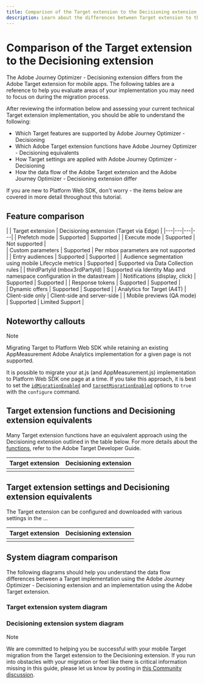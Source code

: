 ```yaml
---
title: Comparison of the Target extension to the Decisioning extension
description: Learn about the differences between Target extension to the Decisioning extension including features, functions, settings, and data flow.
---
```

# Comparison of the Target extension to the Decisioning extension

The Adobe Journey Optimizer - Decisioning extension differs from the Adobe Target extension for mobile apps. The following tables are a reference to help you evaluate areas of your implementation you may need to focus on during the migration process. 

After reviewing the information below and assessing your current technical Target extension implementation, you should be able to understand the following:

- Which Target features are supported by Adobe Journey Optimizer - Decisioning
- Which Adobe Target extension functions have Adobe Journey Optimizer - Decisioning equivalents
- How Target settings are applied with Adobe Journey Optimizer - Decisioning
- How the data flow of the Adobe Target extension and the Adobe Journey Optimizer - Decisioning extension differ 

If you are new to Platform Web SDK, don't worry - the items below are covered in more detail throughout this tutorial.

## Feature comparison

| | Target extension | Decisioning extension (Target via Edge) | 
|---|---|---|---|
| Prefetch mode | Supported | Supported | 
| Execute mode | Supported | Not supported |  
| Custom parameters | Supported | Per mbox parameters are not supported | 
| Entry audiences | Supported | Supported | 
| Audience segmentation using mobile Lifecycle metrics | Supported | Supported via Data Collection rules | 
| thirdPartyId (mbox3rdPartyId) | Supported via Identity Map and namespace configuration in the datastream | 
| Notifications (display, click) | Supported | Supported | 
| Response tokens | Supported | Supported |  
| Dynamic offers | Supported | Supported | 
| Analytics for Target (A4T) | Client-side only | Client-side and server-side | 
| Mobile previews (QA mode) | Supported | Limited Support | 



## Noteworthy callouts

>[!NOTE]
>
>Migrating Target to Platform Web SDK while retaining an existing AppMeasurement Adobe Analytics implementation for a given page is not supported.
>
> It is possible to migrate your at.js (and AppMeasurement.js) implementation to Platform Web SDK one page at a time. If you take this approach, it is best to set the [`idMigrationEnabled`](https://experienceleague.adobe.com/docs/experience-platform/edge/fundamentals/configuring-the-sdk.html#id-migration-enabled) and [`targetMigrationEnabled`](https://experienceleague.adobe.com/docs/experience-platform/edge/fundamentals/configuring-the-sdk.html#targetMigrationEnabled) options to `true` with the `configure` command.

## Target extension functions and Decisioning extension equivalents

Many Target extension functions have an equivalent approach using the Decisioning extension outlined in the table below. For more details about the [functions](https://developer.adobe.com/target/implement/client-side/atjs/atjs-functions/atjs-functions/), refer to the Adobe Target Developer Guide.

| Target extension | Decisioning extension | 
| --- | --- | 
| |  | 

## Target extension settings and Decisioning extension equivalents

The Target extension can be configured and downloaded with various settings in the ...

| Target extension | Decisioning extension | 
| --- | --- | 
| |  | 


## System diagram comparison

The following diagrams should help you understand the data flow differences between a Target implementation using the Adobe Journey Optimizer - Decisioning extension and an implementation using the Adobe Target extension.

### Target extension system diagram



### Decisioning extension system diagram




>[!NOTE]
>
>We are committed to helping you be successful with your mobile Target migration from the Target extension to the Decisioning extension. If you run into obstacles with your migration or feel like there is critical information missing in this guide, please let us know by posting in [this Community discussion](https://experienceleaguecommunities.adobe.com/t5/adobe-experience-platform-data/tutorial-discussion-migrate-target-from-at-js-to-web-sdk/m-p/575587#M463).
